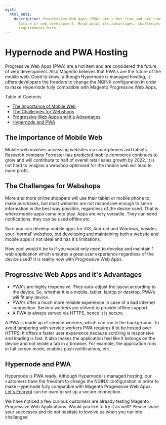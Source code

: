 ```yaml
---
myst:
  html_meta:
    description: Progressive Web Apps (PWA) are a hot item and are considered the
      future of web development. Read about its advantages, challenges and hosting
      requirements here.
---
```


<!-- source: https://support.hypernode.com/en/best-practices/pwa/hypernode-and-pwa-hosting/ -->

# Hypernode and PWA Hosting

Progressive Web Apps (PWA) are a hot item and are considered the future of web development. Also Magento believes that PWA's are the future of the mobile web. Good to know: although Hypernode is managed hosting, it offers developers the freedom to change the NGINX configuration in order to make Hypernode fully compatible with Magento Progressive Web Apps.

Table of Contents

- [The Importance of Mobile Web](#the-importance-of-mobile-web)
- [The Challenges for Webshops](#the-challenges-for-webshops)
- [Progressive Web Apps and it's Advantages](#progressive-web-apps-and-its-advantages)
- [Hypernode and PWA](#hypernode-and-pwa)

## The Importance of Mobile Web

Mobile web involves accessing websites via smartphones and tablets. Research company Forrester has predicted mobile commerce continues to grow and will contribute to half of overall retail sales growth by 2022. It is not hard to imagine a webshop optimised for the mobile web will lead to more profit.

## The Challenges for Webshops

More and more online shoppers will use their tablet or mobile phone to make purchases, but most websites are not responsive enough to serve information in the best way possible, regardless of the device used. That is where mobile apps come into play. Apps are very versatile. They can send notifications, they can be used offline etc.

Sure you can develop mobile apps for iOS, Android and Windows, besides your 'normal' webshop, but developing and maintaining both a website and mobile apps is not ideal and has it's limitations.

How cool would it be to if you would only need to develop and maintain 1 web application which ensures a great user experience regardless of the device used? It is reality now with Progressive Web Apps.

## Progressive Web Apps and it's Advantages

- PWA's are highly responsive. They auto-adjust the layout according to the device. So, whether it is a mobile, tablet, laptop or desktop, PWA's will fit any device.
- PWA's offer a much more reliable experience in case of a bad internet connection. Service workers are utilized to provide offline support.
- A PWA is always served via HTTPS, hence it is secure.

A PWA is made up of service workers, which can run in the background. To avoid tampering with service workers PWA requires it to be hosted over HTTPS. It offers a faster user experience because scrolling is responsive and loading is fast. It also makes the application feel like it belongs on the device and not inside a tab in a browser. For example, the application runs in full screen mode, enables push notifications, etc.

## Hypernode and PWA

Hypernode is PWA ready. Although Hypernode is managed hosting, our customers have the freedom to change the NGINX configuration in order to make Hypernode fully compatible with Magento Progressive Web Apps. [Let's Encrypt](https://support.hypernode.com/knowledgebase/use-lets-encrypt-hypernode/) can be used to set up a secure connection.

We have noticed a few curious customers are already testing Magento Progressive Web Applications. Would you like to try it as well? Please share your successes and do not hesitate to involve us when you run into challenges!
